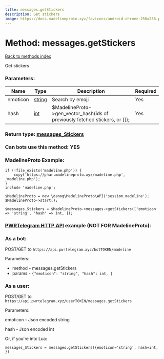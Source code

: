 ```yaml
---
title: messages.getStickers
description: Get stickers
image: https://docs.madelineproto.xyz/favicons/android-chrome-256x256.png
---
```

# Method: messages.getStickers  
[Back to methods index](index.md)


Get stickers

### Parameters:

| Name     |    Type       | Description | Required |
|----------|---------------|-------------|----------|
|emoticon|[string](../types/string.md) | Search by emoji | Yes|
|hash|[int](../types/int.md) | $MadelineProto->gen_vector_hash(ids of previously fetched stickers, or []); | Yes|


### Return type: [messages\_Stickers](../types/messages_Stickers.md)

### Can bots use this method: **YES**


### MadelineProto Example:


```
if (!file_exists('madeline.php')) {
    copy('https://phar.madelineproto.xyz/madeline.php', 'madeline.php');
}
include 'madeline.php';

$MadelineProto = new \danog\MadelineProto\API('session.madeline');
$MadelineProto->start();

$messages_Stickers = $MadelineProto->messages->getStickers(['emoticon' => 'string', 'hash' => int, ]);
```

### [PWRTelegram HTTP API](https://pwrtelegram.xyz) example (NOT FOR MadelineProto):

### As a bot:

POST/GET to `https://api.pwrtelegram.xyz/botTOKEN/madeline`

Parameters:

* method - messages.getStickers
* params - `{"emoticon": "string", "hash": int, }`



### As a user:

POST/GET to `https://api.pwrtelegram.xyz/userTOKEN/messages.getStickers`

Parameters:

emoticon - Json encoded string

hash - Json encoded int




Or, if you're into Lua:

```
messages_Stickers = messages.getStickers({emoticon='string', hash=int, })
```

